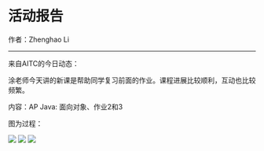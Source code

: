 # 活动报告

作者：Zhenghao Li

---

来自AITC的今日动态：

涂老师今天讲的新课是帮助同学复习前面的作业。课程进展比较顺利，互动也比较频繁。

内容：AP Java: 面向对象、作业2和3

图为过程：

<img src="/img/news/20190606/1" class="img-thumbnail img-fluid col-md-3 p-1 rounded">
<img src="/img/news/20190606/2" class="img-thumbnail img-fluid col-md-3 p-1 rounded">
<img src="/img/news/20190606/3" class="img-thumbnail img-fluid col-md-3 p-1 rounded">